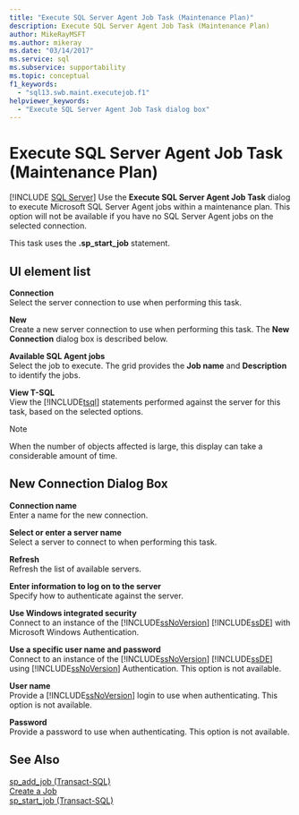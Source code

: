 ```yaml
---
title: "Execute SQL Server Agent Job Task (Maintenance Plan)"
description: Execute SQL Server Agent Job Task (Maintenance Plan)
author: MikeRayMSFT
ms.author: mikeray
ms.date: "03/14/2017"
ms.service: sql
ms.subservice: supportability
ms.topic: conceptual
f1_keywords:
  - "sql13.swb.maint.executejob.f1"
helpviewer_keywords:
  - "Execute SQL Server Agent Job Task dialog box"
---
```

# Execute SQL Server Agent Job Task (Maintenance Plan)
 [!INCLUDE [SQL Server](../../includes/applies-to-version/sqlserver.md)]
  Use the **Execute SQL Server Agent Job Task** dialog to execute Microsoft SQL Server Agent jobs within a maintenance plan. This option will not be available if you have no SQL Server Agent jobs on the selected connection.  
  
 This task uses the **.sp_start_job** statement.  
  
## UI element list  
 **Connection**  
 Select the server connection to use when performing this task.  
  
 **New**  
 Create a new server connection to use when performing this task. The **New Connection** dialog box is described below.  
  
 **Available SQL Agent jobs**  
 Select the job to execute. The grid provides the **Job name** and **Description** to identify the jobs.  
  
 **View T-SQL**  
 View the [!INCLUDE[tsql](../../includes/tsql-md.md)] statements performed against the server for this task, based on the selected options.  
  
> [!NOTE]  
>  When the number of objects affected is large, this display can take a considerable amount of time.  
  
## New Connection Dialog Box  
 **Connection name**  
 Enter a name for the new connection.  
  
 **Select or enter a server name**  
 Select a server to connect to when performing this task.  
  
 **Refresh**  
 Refresh the list of available servers.  
  
 **Enter information to log on to the server**  
 Specify how to authenticate against the server.  
  
 **Use Windows integrated security**  
 Connect to an instance of the [!INCLUDE[ssNoVersion](../../includes/ssnoversion-md.md)] [!INCLUDE[ssDE](../../includes/ssde-md.md)] with Microsoft Windows Authentication.  
  
 **Use a specific user name and password**  
 Connect to an instance of the [!INCLUDE[ssNoVersion](../../includes/ssnoversion-md.md)] [!INCLUDE[ssDE](../../includes/ssde-md.md)] using [!INCLUDE[ssNoVersion](../../includes/ssnoversion-md.md)] Authentication. This option is not available.  
  
 **User name**  
 Provide a [!INCLUDE[ssNoVersion](../../includes/ssnoversion-md.md)] login to use when authenticating. This option is not available.  
  
 **Password**  
 Provide a password to use when authenticating. This option is not available.  
  
## See Also  
 [sp_add_job &#40;Transact-SQL&#41;](../../relational-databases/system-stored-procedures/sp-add-job-transact-sql.md)   
 [Create a Job](../../ssms/agent/create-a-job.md)   
 [sp_start_job &#40;Transact-SQL&#41;](../../relational-databases/system-stored-procedures/sp-start-job-transact-sql.md)  
  
  
